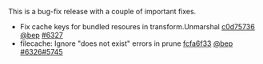 

This is a bug-fix release with a couple of important fixes.

* Fix cache keys for bundled resoures in transform.Unmarshal [c0d75736](https://github.com/gohugoio/hugo/commit/c0d7573677e9726c14749ccd432dccb75e0d194d) [@bep](https://github.com/bep) [#6327](https://github.com/gohugoio/hugo/issues/6327)
* filecache: Ignore "does not exist" errors in prune [fcfa6f33](https://github.com/gohugoio/hugo/commit/fcfa6f33bbebc128a3f9bc3162173bc3780c5f50) [@bep](https://github.com/bep) [#6326](https://github.com/gohugoio/hugo/issues/6326)[#5745](https://github.com/gohugoio/hugo/issues/5745)



